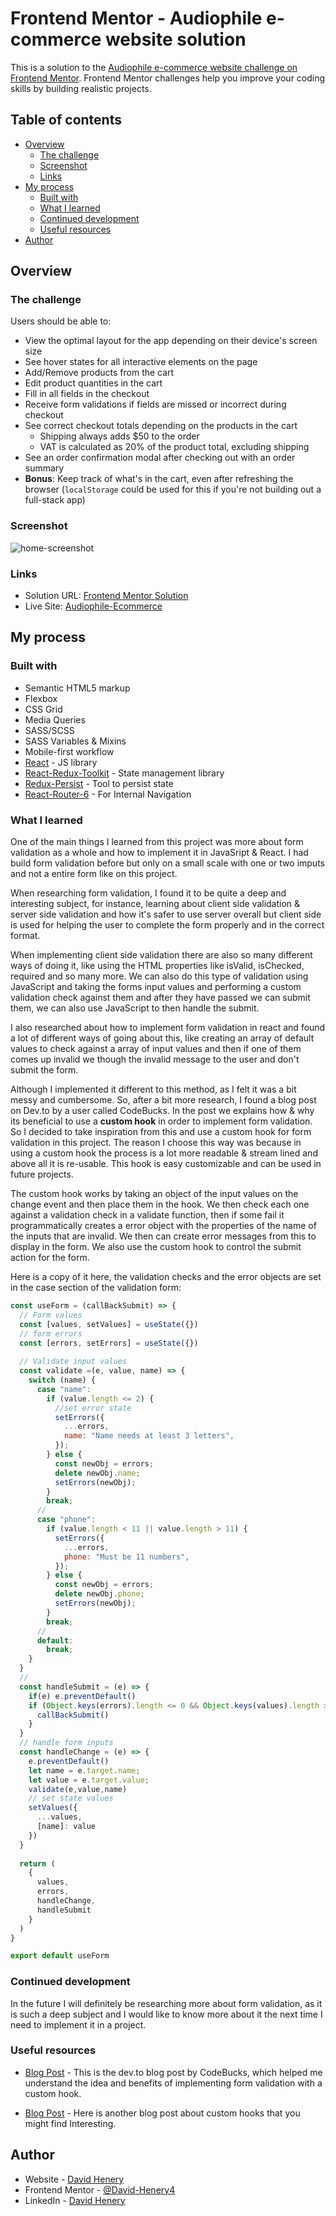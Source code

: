 # Frontend Mentor - Audiophile e-commerce website solution

This is a solution to the [Audiophile e-commerce website challenge on Frontend Mentor](https://www.frontendmentor.io/challenges/audiophile-ecommerce-website-C8cuSd_wx). Frontend Mentor challenges help you improve your coding skills by building realistic projects. 

## Table of contents

- [Overview](#overview)
  - [The challenge](#the-challenge)
  - [Screenshot](#screenshot)
  - [Links](#links)
- [My process](#my-process)
  - [Built with](#built-with)
  - [What I learned](#what-i-learned)
  - [Continued development](#continued-development)
  - [Useful resources](#useful-resources)
- [Author](#author)


## Overview

### The challenge

Users should be able to:

- View the optimal layout for the app depending on their device's screen size
- See hover states for all interactive elements on the page
- Add/Remove products from the cart
- Edit product quantities in the cart
- Fill in all fields in the checkout
- Receive form validations if fields are missed or incorrect during checkout
- See correct checkout totals depending on the products in the cart
  - Shipping always adds $50 to the order
  - VAT is calculated as 20% of the product total, excluding shipping
- See an order confirmation modal after checking out with an order summary
- **Bonus**: Keep track of what's in the cart, even after refreshing the browser (`localStorage` could be used for this if you're not building out a full-stack app)

### Screenshot

![home-screenshot](./readme-img/desktop-screenshot-home.png)


### Links

- Solution URL: [Frontend Mentor Solution](https://www.frontendmentor.io/solutions/audiophileecommerce-react-reactrouter-reduxtoolkit-sass-grid-NgFbFZAGsv)
- Live Site: [Audiophile-Ecommerce](https://audiophile-ecommerce-store.netlify.app)

## My process

### Built with

- Semantic HTML5 markup
- Flexbox
- CSS Grid
- Media Queries
- SASS/SCSS
- SASS Variables & Mixins
- Mobile-first workflow
- [React](https://reactjs.org) - JS library
- [React-Redux-Toolkit](https://redux-toolkit.js.org) - State management library
- [Redux-Persist](https://github.com/rt2zz/redux-persist) - Tool to persist state
- [React-Router-6](https://reactrouter.com/en/main) - For Internal Navigation


### What I learned

One of the main things I learned from this project was more about form validation as a whole and how to implement it in JavaSript & React. 
I had build form validation before but only on a small scale with one or two imputs and not a entire form like on this project.

When researching form validation, I found it to be quite a deep and interesting subject, for instance, learning about client side validation & server side validation and how it's safer to use server overall but client side is used for helping the user to complete the form properly and in the correct format.

When implementing client side validation there are also so many different ways of doing it, like using the HTML properties like isValid, isChecked, required and so many more. We can also do this type of validation using JavaScript and taking the forms input values and performing a custom validation check against them and after they have passed we can submit them, we can also use JavaScript to then handle the submit.

I also researched about how to implement form validation in react and found a lot of different ways of going about this, like creating an array of default values to check against a array of input values and then if one of them comes up invalid we though the invalid message to the user and don't submit the form.

Although I implemented it different to this method, as I felt it was a bit messy and cumbersome. So, after a bit more research, I found a blog post on Dev.to by a user called CodeBucks. In the post we explains how & why its beneficial to use a **custom hook** in order to implement form validation. So I decided to take inspiration from this and use a custom hook for form validation in this project. The reason I choose this way was because in using a custom hook the process is a lot more readable & stream lined and above all it is re-usable. This hook is easy customizable and can be used in future projects.

The custom hook works by taking an object of the input values on the change event and then place them in the hook. We then check each one against a validation check in a validate function, then if some fail it programmatically creates a error object with the properties of the name of the inputs that are invalid. We then can create error messages from this to display in the form. We also use the custom hook to control the submit action for the form. 

Here is a copy of it here, the validation checks and the error objects are set in the case section of the validation form:

```js
const useForm = (callBackSubmit) => {
  // Form values
  const [values, setValues] = useState({})
  // form errors
  const [errors, setErrors] = useState({})
  
  // Validate input values
  const validate =(e, value, name) => {
    switch (name) {
      case "name":
        if (value.length <= 2) {
          //set error state
          setErrors({
            ...errors,
            name: "Name needs at least 3 letters",
          });
        } else {
          const newObj = errors;
          delete newObj.name;
          setErrors(newObj);
        }
        break;
      //
      case "phone":
        if (value.length < 11 || value.length > 11) {
          setErrors({
            ...errors,
            phone: "Must be 11 numbers",
          });
        } else {
          const newObj = errors;
          delete newObj.phone;
          setErrors(newObj);
        }
        break;
      //
      default:
        break;
    }
  }
  //
  const handleSubmit = (e) => {
    if(e) e.preventDefault()
    if (Object.keys(errors).length <= 0 && Object.keys(values).length >= 1){
      callBackSubmit()
    }
  }
  // handle form inputs
  const handleChange = (e) => {
    e.preventDefault()
    let name = e.target.name;
    let value = e.target.value;
    validate(e,value,name)
    // set state values
    setValues({
      ...values,
      [name]: value
    })
  }
  
  return (
    {
      values,
      errors,
      handleChange,
      handleSubmit
    }
  )
}

export default useForm
```

### Continued development

In the future I will definitely be researching more about form validation, as it is such a deep subject and I would like to know more about it the next time I need to implement it in a project. 


### Useful resources

- [Blog Post](https://dev.to/codebucks/form-validation-in-reactjs-by-building-reusable-custom-hook-1bg7) - This is the dev.to blog post by CodeBucks, which helped me understand the idea and benefits of implementing form validation with a custom hook.

- [Blog Post](https://felixgerschau.com/react-hooks-form-validation-typescript/#conclusion) -
Here is another blog post about custom hooks that you might find Interesting.

## Author

- Website - [David Henery](https://www.djhwebdevelopment.com)
- Frontend Mentor - [@David-Henery4](https://www.frontendmentor.io/profile/David-Henery4)
- LinkedIn - [David Henery](https://www.linkedin.com/in/david-henery-725458241)

